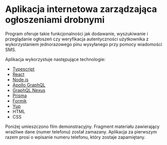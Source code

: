 # Aplikacja internetowa zarządzająca ogłoszeniami drobnymi

Program oferuje takie funkcjonalności jak dodawanie, wyszukiwanie i przeglądanie ogłoszeń czy weryfikacja autentyczności użytkownika z wykorzystaniem jednorazowego pinu wysyłanego przy pomocy wiadomości SMS.

Aplikacja wykorzystuje następujące technologie:
- [Typescript](https://www.typescriptlang.org/docs)
- [React](https://react.dev/learn)
- [Node.js](https://nodejs.org/docs/latest/api)
- [Apollo GraphQL](https://www.apollographql.com/docs)
- [GraphQL Nexus](https://nexusjs.org/docs)
- [Prisma](https://www.prisma.io/docs)
- [Formik](https://formik.org/docs/overview)
- [Yup](https://github.com/jquense/yup.git)
- HTML
- CSS

Poniżej umieszczono film demonstracyjny. Fragment materiału zawierający wrażliwe dane (numer telefonu) został zamazany. Aplikacja za pierwszym razem prosi o wpisanie numeru telefonu, który zostaje zapamiętany.
